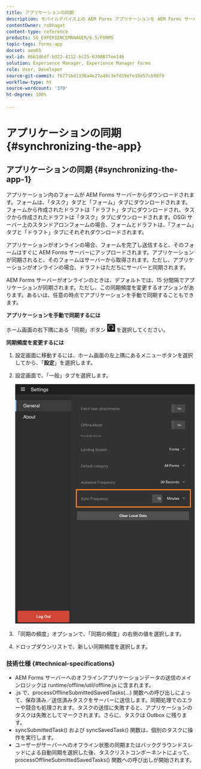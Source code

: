 ```yaml
---
title: アプリケーションの同期
description: モバイルデバイス上の AEM Forms アプリケーションを AEM Forms サーバーと同期します。
contentOwner: robhagat
content-type: reference
products: SG_EXPERIENCEMANAGER/6.5/FORMS
topic-tags: forms-app
docset: aem65
exl-id: 6bb1d6df-b322-4112-bc25-6300877ee146
solution: Experience Manager, Experience Manager Forms
role: User, Developer
source-git-commit: f6771bd1338a4e27a48c3efd39efe18e57cb98f9
workflow-type: ht
source-wordcount: '370'
ht-degree: 100%

---
```


# アプリケーションの同期{#synchronizing-the-app}

## アプリケーションの同期 {#synchronizing-the-app-1}

アプリケーション内のフォームが AEM Forms サーバーからダウンロードされます。フォームは、「タスク」タブと「フォーム」タブにダウンロードされます。フォームから作成されたドラフトは「ドラフト」タブにダウンロードされ、タスクから作成されたドラフトは「タスク」タブにダウンロードされます。OSGi サーバー上のスタンドアロンフォームの場合、フォームとドラフトは、「フォーム」タブと「ドラフト」タブにそれぞれダウンロードされます。

アプリケーションがオンラインの場合、フォームを完了し送信すると、そのフォームはすぐに AEM Forms サーバーにアップロードされます。アプリケーションが同期されると、そのフォームはサーバーから取得されます。ただし、アプリケーションがオンラインの場合、ドラフトはただちにサーバーと同期されます。

AEM Forms サーバーがオンラインのときは、デフォルトでは、15 分間隔でアプリケーションが同期されます。ただし、この同期頻度を変更するオプションがあります。あるいは、任意の時点でアプリケーションを手動で同期することもできます。

**アプリケーションを手動で同期するには**

ホーム画面の右下隅にある「同期」ボタン ![sync-app](assets/sync-app.png) を選択してください。

**同期頻度を変更するには**

1. 設定画面に移動するには、ホーム画面の左上隅にあるメニューボタンを選択してから、「**設定**」を選択します。
1. 設定画面で、「一般」タブを選択します。

   ![一般設定ウィンドウの「同期の頻度」設定](assets/gen-settings-2.png)

1. 「同期の頻度」オプションで、「同期の頻度」の右側の値を選択します。
1. ドロップダウンリストで、新しい同期頻度を選択します。

### 技術仕様 {#technical-specifications}

* AEM Forms サーバーへのオフラインアプリケーションデータの送信のメインロジックは runtime/offline/util/offline.js に含まれます。
* .js で、processOfflineSubmittedSavedTasks(...) 関数への呼び出しによって、保存済み／送信済みタスクをサーバーに送信します。同期処理でのエラーや競合も処理されます。タスクの送信に失敗すると、アプリケーションのタスクは失敗としてマークされます。さらに、タスクは Outbox に残ります。
* syncSubmittedTask() および syncSavedTask() 関数は、個別のタスクに操作を実行します。
* ユーザーがサーバーへのオフライン状態の同期またはバックグラウンドスレッドによる自動同期を選択した後、タスクリストコンポーネントによって、processOfflineSubmittedSavedTasks() 関数への呼び出しが開始されます。
